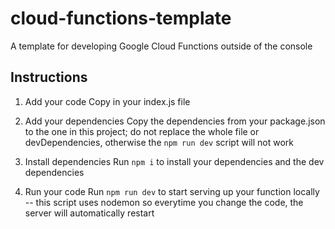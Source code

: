 # cloud-functions-template
A template for developing Google Cloud Functions outside of the console


## Instructions

1. Add your code
Copy in your index.js file

2. Add your dependencies
Copy the dependencies from your package.json to the one in this project; do not replace the whole file or devDependencies, otherwise the `npm run dev` script will not work

3. Install dependencies
Run `npm i` to install your dependencies and the dev dependencies

4. Run your code
Run `npm run dev` to start serving up your function locally -- this script uses nodemon so everytime you change the code, the server will automatically restart